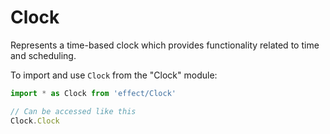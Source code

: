 # Clock

Represents a time-based clock which provides functionality related to time
and scheduling.

To import and use `Clock` from the "Clock" module:

```ts
import * as Clock from 'effect/Clock'

// Can be accessed like this
Clock.Clock
```
